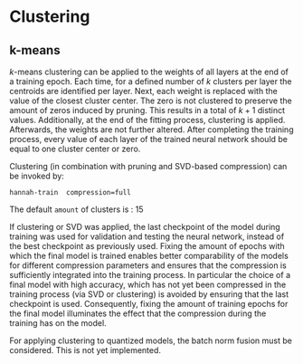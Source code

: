 # Clustering

## k-means
$k$-means clustering can be applied to the weights of all layers at the end of a training epoch. Each time, for a defined number of $k$ clusters per layer the centroids are identified per layer. Next, each weight is replaced with the value of the closest cluster center. The zero is not clustered to preserve the amount of zeros induced by pruning. This results in a total of $k+1$ distinct values. Additionally, at the end of the fitting process, clustering is applied. Afterwards, the weights are not further altered. After completing the training process, every value of each layer of the trained neural network should be equal to one cluster center or zero. 

Clustering (in combination with pruning and SVD-based compression) can be invoked by:

    hannah-train  compression=full

The default `amount` of clusters is
: 15

If clustering or SVD was applied, the last checkpoint of the model during training was used for validation and testing the neural network, instead of the best checkpoint as previously used. Fixing the amount of epochs with which the final model is trained enables better comparability of the models for different compression parameters and ensures that the compression is sufficiently integrated into the training process. In particular the choice of a final model with high accuracy, which has not yet been compressed in the training process (via SVD or clustering) is avoided by ensuring that the last checkpoint is used. Consequently, fixing the amount of training epochs for the final model illuminates the effect that the compression during the training has on the model.

For applying clustering to quantized models, the batch norm fusion must be considered. This is not yet implemented.